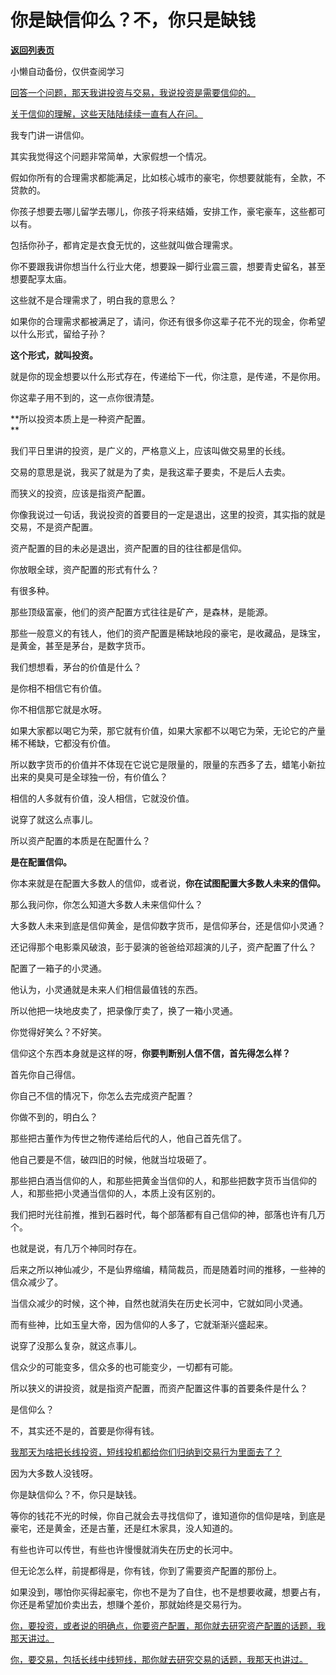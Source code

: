 # ​你是缺信仰么？不，你只是缺钱

[**返回列表页**](/gzh/记忆承载3)

小懒自动备份，仅供查阅学习

[回答一个问题，那天我讲投资与交易，我说投资是需要信仰的。](http://mp.weixin.qq.com/s?__biz=Mzg4MTg2MzU3Mg==&mid=2247484445&idx=1&sn=dfee913dcdc37be61d1041969f6d2d11&chksm=cf5e3ae6f829b3f0808b73385bd53287600c5f1150378cc1d4bbe1ec394d2630acbcb0f3d453&scene=21#wechat_redirect)

[关于信仰的理解，这些天陆陆续续一直有人在问。](http://mp.weixin.qq.com/s?__biz=Mzg4MTg2MzU3Mg==&mid=2247484445&idx=1&sn=dfee913dcdc37be61d1041969f6d2d11&chksm=cf5e3ae6f829b3f0808b73385bd53287600c5f1150378cc1d4bbe1ec394d2630acbcb0f3d453&scene=21#wechat_redirect)

我专门讲一讲信仰。

其实我觉得这个问题非常简单，大家假想一个情况。  

假如你所有的合理需求都能满足，比如核心城市的豪宅，你想要就能有，全款，不贷款的。  

你孩子想要去哪儿留学去哪儿，你孩子将来结婚，安排工作，豪宅豪车，这些都可以有。

包括你孙子，都肯定是衣食无忧的，这些就叫做合理需求。

你不要跟我讲你想当什么行业大佬，想要跺一脚行业震三震，想要青史留名，甚至想要配享太庙。  

这些就不是合理需求了，明白我的意思么？

如果你的合理需求都被满足了，请问，你还有很多你这辈子花不光的现金，你希望以什么形式，留给子孙？  

**这个形式，就叫投资。**

就是你的现金想要以什么形式存在，传递给下一代，你注意，是传递，不是你用。

你这辈子用不到的，这一点你很清楚。

**所以投资本质上是一种资产配置。  
**

我们平日里讲的投资，是广义的，严格意义上，应该叫做交易里的长线。

交易的意思是说，我买了就是为了卖，是我这辈子要卖，不是后人去卖。

而狭义的投资，应该是指资产配置。

你像我说过一句话，我说投资的首要目的一定是退出，这里的投资，其实指的就是交易，不是资产配置。

资产配置的目的未必是退出，资产配置的目的往往都是信仰。

你放眼全球，资产配置的形式有什么？  

有很多种。

那些顶级富豪，他们的资产配置方式往往是矿产，是森林，是能源。

那些一般意义的有钱人，他们的资产配置是稀缺地段的豪宅，是收藏品，是珠宝，是黄金，甚至是茅台，是数字货币。

我们想想看，茅台的价值是什么？

是你相不相信它有价值。

你不相信那它就是水呀。

如果大家都以喝它为荣，那它就有价值，如果大家都不以喝它为荣，无论它的产量稀不稀缺，它都没有价值。  

所以数字货币的价值并不体现在它说它是限量的，限量的东西多了去，蜡笔小新拉出来的臭臭可是全球独一份，有价值么？  

相信的人多就有价值，没人相信，它就没价值。  

说穿了就这么点事儿。  

所以资产配置的本质是在配置什么？

**是在配置信仰。**

你本来就是在配置大多数人的信仰，或者说，**你在试图配置大多数人未来的信仰。**  

那么我问你，你怎么知道大多数人未来信仰什么？

大多数人未来到底是信仰黄金，是信仰数字货币，是信仰茅台，还是信仰小灵通？  

还记得那个电影乘风破浪，彭于晏演的爸爸给邓超演的儿子，资产配置了什么？  

配置了一箱子的小灵通。

他认为，小灵通就是未来人们相信最值钱的东西。

所以他把一块地皮卖了，把录像厅卖了，换了一箱小灵通。  

你觉得好笑么？不好笑。  

信仰这个东西本身就是这样的呀，**你要判断别人信不信，首先得怎么样？**  

首先你自己得信。

你自己不信的情况下，你怎么去完成资产配置？  

你做不到的，明白么？

那些把古董作为传世之物传递给后代的人，他自己首先信了。

他自己要是不信，破四旧的时候，他就当垃圾砸了。  

那些把白酒当信仰的人，和那些把黄金当信仰的人，和那些把数字货币当信仰的人，和那些把小灵通当信仰的人，本质上没有区别的。

我们把时光往前推，推到石器时代，每个部落都有自己信仰的神，部落也许有几万个。  

也就是说，有几万个神同时存在。  

后来之所以神仙减少，不是仙界缩编，精简裁员，而是随着时间的推移，一些神的信众减少了。

当信众减少的时候，这个神，自然也就消失在历史长河中，它就如同小灵通。

而有些神，比如玉皇大帝，因为信仰的人多了，它就渐渐兴盛起来。

说穿了没那么复杂，就这点事儿。  

信众少的可能变多，信众多的也可能变少，一切都有可能。

所以狭义的讲投资，就是指资产配置，而资产配置这件事的首要条件是什么？  

是信仰么？

不，其实还不是的，首要是你得有钱。  

[我那天为啥把长线投资，短线投机都给你们归纳到交易行为里面去了？  
](http://mp.weixin.qq.com/s?__biz=Mzg4MTg2MzU3Mg==&mid=2247484445&idx=1&sn=dfee913dcdc37be61d1041969f6d2d11&chksm=cf5e3ae6f829b3f0808b73385bd53287600c5f1150378cc1d4bbe1ec394d2630acbcb0f3d453&scene=21#wechat_redirect)

因为大多数人没钱呀。  

你是缺信仰么？不，你只是缺钱。  

等你的钱花不光的时候，你自己就会去寻找信仰了，谁知道你的信仰是啥，到底是豪宅，还是黄金，还是古董，还是红木家具，没人知道的。  

有些也许可以传世，有些也许慢慢就消失在历史的长河中。

但无论怎么样，前提都得是，你有钱，你到了需要资产配置的那份上。  

如果没到，哪怕你买得起豪宅，你也不是为了自住，也不是想要收藏，想要占有，你还是希望加价卖出去，想赚个差价，那就始终是交易行为。  

[你，要投资，或者说的明确点，你要资产配置，那你就去研究资产配置的话题，我那天讲过。  
](http://mp.weixin.qq.com/s?__biz=Mzg4MTg2MzU3Mg==&mid=2247484445&idx=1&sn=dfee913dcdc37be61d1041969f6d2d11&chksm=cf5e3ae6f829b3f0808b73385bd53287600c5f1150378cc1d4bbe1ec394d2630acbcb0f3d453&scene=21#wechat_redirect)

[你，要交易，包括长线中线短线，那你就去研究交易的话题，我那天也讲过。](http://mp.weixin.qq.com/s?__biz=Mzg4MTg2MzU3Mg==&mid=2247484445&idx=1&sn=dfee913dcdc37be61d1041969f6d2d11&chksm=cf5e3ae6f829b3f0808b73385bd53287600c5f1150378cc1d4bbe1ec394d2630acbcb0f3d453&scene=21#wechat_redirect)

